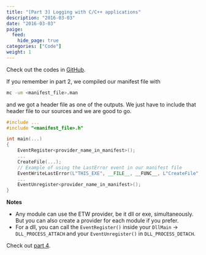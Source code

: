 ```yaml
---
title: "[Part 3] Logging with C/C++ applications"
description: "2016-03-03"
date: "2016-03-03"
paige:
  feed:
    hide_page: true
categories: ["Code"]
weight: 1
---
```


Check out the codes in [GitHub](https://github.com/idrilsilverfoot/win32-etw-manifest).

If you remember in part 2, we compiled our manifest file with

```sh
mc -um <manifest_file>.man
```

and we got a header file as one of the outputs. We just have to include that header file to our sources and we are good to go.

```cpp
#include ...
#include "<manifest_file>.h"

int main(...)
{
    EventRegister<provider_name_in_manifest>();
    ...
    CreateFile(...);
    // Example of using the LastError event in our manifest file
    EventWriteLastError(L"THIS_EXE", __FILE__, __FUNC__, L"CreateFile", GetLastError());
    ...
    EventUnregister<provider_name_in_manifest>();
}
```

**Notes**

* Any module can use the ETW provider, be it dll or exe, simultaneously. But you can also create a provider for each module if you prefer. 
* For a dll, you can call the `EventRegister()` inside your `DllMain` -> `DLL_PROCESS_ATTACH` and your `EventUnregister()` in `DLL_PROCESS_DETACH`.

Check out [part 4](/blog/2016-03-07-etw-part4/).
